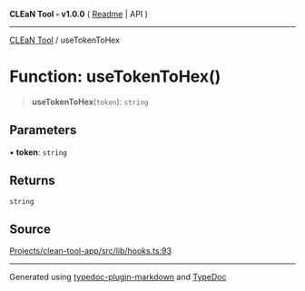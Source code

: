 **CLEaN Tool - v1.0.0** ( [Readme](../README.md) \| API )

***

[CLEaN Tool](../exports.md) / useTokenToHex

# Function: useTokenToHex()

> **useTokenToHex**(`token`): `string`

## Parameters

▪ **token**: `string`

## Returns

`string`

## Source

[Projects/clean-tool-app/src/lib/hooks.ts:93](https://github.com/yuckyh/clean-tool-app/)

***

Generated using [typedoc-plugin-markdown](https://www.npmjs.com/package/typedoc-plugin-markdown) and [TypeDoc](https://typedoc.org/)
